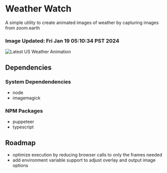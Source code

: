 # Weather Watch

A simple utility to create animated images of weather by capturing images from zoom.earth

### Image Updated: Fri Jan 19 05:10:34 PST 2024

![Latest US Weather Animation](animations/2024-01-19.webp)

## Dependencies
### System Dependendencies
* node
* imagemagick
### NPM Packages
* puppeteer
* typescript

## Roadmap
* optimize execution by reducing browser calls to only the frames needed
* add environment variable support to adjust overlay and output image options
